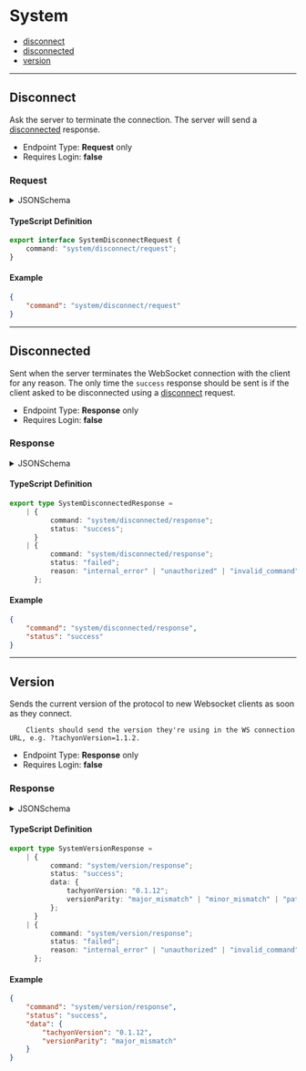 <!-- THIS FILE IS AUTOMATICALLY GENERATED, PLEASE DO NOT EDIT IT MANUALLY -->

# System

- [disconnect](#disconnect)
- [disconnected](#disconnected)
- [version](#version)
---

## Disconnect

Ask the server to terminate the connection. The server will send a [disconnected](#disconnected) response.

- Endpoint Type: **Request** only
- Requires Login: **false**
### Request

<details>
<summary>JSONSchema</summary>

```json
{
    "$id": "system/disconnect/request",
    "requiresLogin": false,
    "requiresRole": false,
    "type": "object",
    "properties": {
        "command": {
            "const": "system/disconnect/request",
            "type": "string"
        }
    },
    "required": [
        "command"
    ]
}
```

</details>

#### TypeScript Definition
```ts
export interface SystemDisconnectRequest {
    command: "system/disconnect/request";
}

```
#### Example
```json
{
    "command": "system/disconnect/request"
}
```
---

## Disconnected

Sent when the server terminates the WebSocket connection with the client for any reason. The only time the `success` response should be sent is if the client asked to be disconnected using a [disconnect](#disconnect) request.

- Endpoint Type: **Response** only
- Requires Login: **false**
### Response

<details>
<summary>JSONSchema</summary>

```json
{
    "$id": "system/disconnected/response",
    "requiresLogin": false,
    "requiresRole": false,
    "anyOf": [
        {
            "type": "object",
            "properties": {
                "command": {
                    "const": "system/disconnected/response",
                    "type": "string"
                },
                "status": {
                    "const": "success",
                    "type": "string"
                }
            },
            "required": [
                "command",
                "status"
            ]
        },
        {
            "type": "object",
            "properties": {
                "command": {
                    "const": "system/disconnected/response",
                    "type": "string"
                },
                "status": {
                    "const": "failed",
                    "type": "string"
                },
                "reason": {
                    "anyOf": [
                        {
                            "const": "internal_error",
                            "type": "string"
                        },
                        {
                            "const": "unauthorized",
                            "type": "string"
                        },
                        {
                            "const": "invalid_command",
                            "type": "string"
                        }
                    ]
                }
            },
            "required": [
                "command",
                "status",
                "reason"
            ]
        }
    ]
}
```

</details>

#### TypeScript Definition
```ts
export type SystemDisconnectedResponse =
    | {
          command: "system/disconnected/response";
          status: "success";
      }
    | {
          command: "system/disconnected/response";
          status: "failed";
          reason: "internal_error" | "unauthorized" | "invalid_command";
      };

```
#### Example
```json
{
    "command": "system/disconnected/response",
    "status": "success"
}
```
---

## Version

Sends the current version of the protocol to new Websocket clients as soon as they connect.
        
        Clients should send the version they're using in the WS connection URL, e.g. ?tachyonVersion=1.1.2.

- Endpoint Type: **Response** only
- Requires Login: **false**
### Response

<details>
<summary>JSONSchema</summary>

```json
{
    "$id": "system/version/response",
    "requiresLogin": false,
    "requiresRole": false,
    "anyOf": [
        {
            "type": "object",
            "properties": {
                "command": {
                    "const": "system/version/response",
                    "type": "string"
                },
                "status": {
                    "const": "success",
                    "type": "string"
                },
                "data": {
                    "type": "object",
                    "properties": {
                        "tachyonVersion": {
                            "const": "0.1.12",
                            "type": "string"
                        },
                        "versionParity": {
                            "anyOf": [
                                {
                                    "const": "major_mismatch",
                                    "type": "string"
                                },
                                {
                                    "const": "minor_mismatch",
                                    "type": "string"
                                },
                                {
                                    "const": "patch_mismatch",
                                    "type": "string"
                                },
                                {
                                    "const": "match",
                                    "type": "string"
                                },
                                {
                                    "const": "unknown",
                                    "type": "string"
                                }
                            ]
                        }
                    },
                    "required": [
                        "tachyonVersion",
                        "versionParity"
                    ]
                }
            },
            "required": [
                "command",
                "status",
                "data"
            ]
        },
        {
            "type": "object",
            "properties": {
                "command": {
                    "const": "system/version/response",
                    "type": "string"
                },
                "status": {
                    "const": "failed",
                    "type": "string"
                },
                "reason": {
                    "anyOf": [
                        {
                            "const": "internal_error",
                            "type": "string"
                        },
                        {
                            "const": "unauthorized",
                            "type": "string"
                        },
                        {
                            "const": "invalid_command",
                            "type": "string"
                        }
                    ]
                }
            },
            "required": [
                "command",
                "status",
                "reason"
            ]
        }
    ]
}
```

</details>

#### TypeScript Definition
```ts
export type SystemVersionResponse =
    | {
          command: "system/version/response";
          status: "success";
          data: {
              tachyonVersion: "0.1.12";
              versionParity: "major_mismatch" | "minor_mismatch" | "patch_mismatch" | "match" | "unknown";
          };
      }
    | {
          command: "system/version/response";
          status: "failed";
          reason: "internal_error" | "unauthorized" | "invalid_command";
      };

```
#### Example
```json
{
    "command": "system/version/response",
    "status": "success",
    "data": {
        "tachyonVersion": "0.1.12",
        "versionParity": "major_mismatch"
    }
}
```
